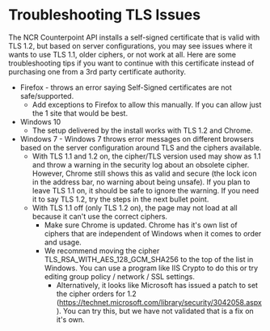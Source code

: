 # Troubleshooting TLS Issues

The NCR Counterpoint API installs a self-signed certificate that is valid with TLS 1.2, but based on server configurations, you may see issues where it wants to use TLS 1.1, older ciphers, or not work at all.  Here are some troubleshooting tips if you want to continue with this certificate instead of purchasing one from a 3rd party certificate authority.

* Firefox - throws an error saying Self-Signed certificates are not safe/supported.
  * Add exceptions to Firefox to allow this manually.  If you can allow just the 1 site that would be best.
* Windows 10
  * The setup delivered by the install works with TLS 1.2 and Chrome.
* Windows 7 - Windows 7 throws error messages on different browsers based on the server configuration around TLS and the ciphers available.
  * With TLS 1.1 and 1.2 on, the cipher/TLS version used may show as 1.1 and throw a warning in the security log about an obsolete cipher.  However, Chrome still shows this as valid and secure (the lock icon in the address bar, no warning about being unsafe).  If you plan to leave TLS 1.1 on, it should be safe to ignore the warning.  If you need it to say TLS 1.2, try the steps in the next bullet point.
  * With TLS 1.1 off (only TLS 1.2 on), the page may not load at all because it can't use the correct ciphers.
    * Make sure Chrome is updated.  Chrome has it's own list of ciphers that are independent of Windows when it comes to order and usage.
    * We recommend moving the cipher TLS_RSA_WITH_AES_128_GCM_SHA256 to the top of the list in Windows.  You can use a program like IIS Crypto to do this or try editing group policy / network / SSL settings.
      * Alternatively, it looks like Microsoft has issued a patch to set the cipher orders for 1.2 (https://technet.microsoft.com/library/security/3042058.aspx).  You can try this, but we have not validated that is a fix on it's own.
